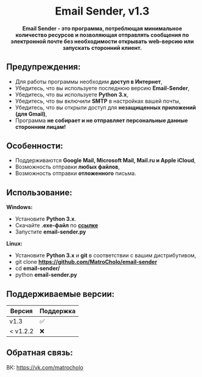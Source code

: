 <h1 align="center">Email Sender, v1.3</h1>
<h4 align="center">Email Sender - это программа, потреблющая минимальное количество ресурсов и позволяющая отправлять сообщения по электронной почте без необходимости открывать web-версию или запускать сторонний клиент.</h4>

## Предупреждения:
- Для работы программы необходим **доступ в Интернет**,
- Убедитесь, что вы используете последнюю версию **Email-Sender**,
- Убедитесь, что вы используете **Python 3.x**,
- Убедитесь, что вы включили **SMTP** в настройках вашей почты,
- Убедитесь, что вы открыли доступ для **незащищенных приложений (для Gmail)**,
- Программа **не собирает и не отправляет персональные данные сторонним лицам!** 

## Особенности:
- Поддерживаются **Google Mail, Microsoft Mail, Mail.ru и Apple iCloud**,
- Возможность отправки **любых файлов**,
- Возможность отправки **отложенного** письма.

## Использование:

**Windows:**
- Установите **Python 3.x**.
- Скачайте **.exe-файл** по **[ссылке](https://github.com/MatroCholo/email-sender/releases)**
- Запустите **email-sender.py**

**Linux:**
- Установите **Python 3.x** и **git** в соответствии с вашим дистрибутивом,
- git clone **https://github.com/MatroCholo/email-sender**
- cd **email-sender/**
- python **email-sender.py**

## Поддерживаемые версии:

| Версия    | Поддержка          |
| ----------| ------------------ |
| v1.3      | :white_check_mark: |
| < v1.2.2  | :x:                |

## Обратная связь:
ВК: https://vk.com/matrocholo
